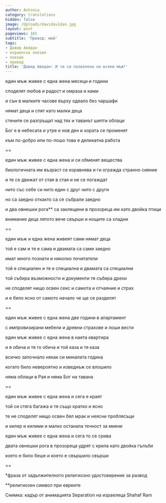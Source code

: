 ```yaml
---
author: Antonia
category: translations
hidden: false
image: /Uploads/davidavidan.jpg
layout: post
pageviews: 161
subtitle: 'Превод: мой'
tags:
- Давид Авидан
- израелска поезия
- поезия
- превод
title: 'Давид Авидан: И ти си позволена на всеки мъж*'
---
```


един мъж живее с една жена месеци и години

споделят любов и радост и омраза и ками

и сън в малките часове върху одеало без чаршафи

нямат деца и спят като малки деца

стените се разгръщат над тях и таванът шепти облаци

Бог е в небесата и утре е нов ден и хората се променят

към по-добро или по-лошо това е деликатна работа

\==

един мъж живее с една жена и си обменят вещества

биологичната им възраст се изравнява и ги огражда странно сияние

и те се движат от стая в стая и не се погаждат

нито със себе си нито един с друг нито с други

но са заедно откакто са се събрали заедно

и два овнешки рога\*\* са заклещени в прозореца им като двойка птици

внимание деца лятото вече свърши и нощите са хладни

\==

един мъж и една жена живеят сами нямат деца

той е сам и тя е сама и двамата са сами заедно

имат много познати и няколко почитатели

той е специален и тя е специална и двамата са специални

той събира възможности и документи тя събира дрехи

не споделят нищо освен секс и самота и отчаяние и страх

и е било ясно от самото начало че ще се разделят

\==

един мъж живее с една жена две години в апартамент

с импровизирани мебели и древни страхове и лоши вести

един мъж живее с една жена в наета квартира

и я обича и тя го обича и той каза и тя каза

всичко започнало някак си миналата година

когато било невероятно и изведнъж се влошило

няма облаци в Рая и няма Бог на тавана

\==

един мъж живее с една жена и сега е краят

той си стяга багажа и тя също кратко и ясно

те не споделят нищо освен бял мрак и неясни проблясъци

и килер и килими и малко останала течност за миене

един мъж живее с една жена и сега то се срива

двата овнешки рога в прозореца удрят с крила като двойка гълъби

което е било беше и което е свършило свърши

\==

\*фраза от задължителното религиозно удостоверение за развод

\*\*религиозен символ при евреите

Снимка: кадър от анимацията Separation на израелеца Shahaf Ram
